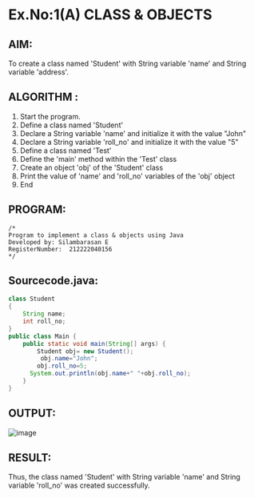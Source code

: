 # Ex.No:1(A) CLASS & OBJECTS

## AIM:
To create a class named 'Student' with String variable 'name' and String variable 'address'.

## ALGORITHM :
1.	Start the program.
2.	Define a class named 'Student'
3.	Declare a String variable 'name' and initialize it with the value "John"
4.	Declare a String variable 'roll_no' and initialize it with the value "5"
5.	Define a class named 'Test'
6.	Define the 'main' method within the 'Test' class
7.	Create an object 'obj' of the 'Student' class
8.	Print the value of 'name' and 'roll_no' variables of the 'obj' object
9.	End



## PROGRAM:
 ```
/*
Program to implement a class & objects using Java
Developed by: Silambarasan E
RegisterNumber:  212222040156
*/

```

## Sourcecode.java:
```java
class Student
{
    String name;
    int roll_no;
}
public class Main {
    public static void main(String[] args) {
        Student obj= new Student();
         obj.name="John";
        obj.roll_no=5;
      System.out.println(obj.name+" "+obj.roll_no);
    }    
}
```
## OUTPUT:

![image](https://github.com/user-attachments/assets/5b82f119-ff7b-4141-8447-935d4fb3e426)


## RESULT:
Thus, the class named 'Student' with String variable 'name' and String variable 'roll_no' was created successfully.
